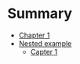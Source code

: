 # Summary

- [Chapter 1](./chapter_1.md)
- [Nested example](./nested/README.md)
  - [Capter 1](./nested/chapter_1.md)
